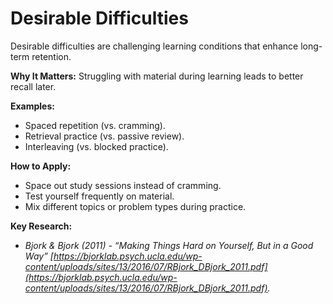 # Desirable Difficulties

Desirable difficulties are challenging learning conditions that enhance long-term retention.  

**Why It Matters:** Struggling with material during learning leads to better recall later.  

**Examples:**



* Spaced repetition (vs. cramming).  
* Retrieval practice (vs. passive review).  
* Interleaving (vs. blocked practice).  

**How to Apply:**  



* Space out study sessions instead of cramming.  
* Test yourself frequently on material.  
* Mix different topics or problem types during practice.  

**Key Research:**



* *Bjork & Bjork (2011) - “Making Things Hard on Yourself, But in a Good Way” [https://bjorklab.psych.ucla.edu/wp-content/uploads/sites/13/2016/07/RBjork_DBjork_2011.pdf](https://bjorklab.psych.ucla.edu/wp-content/uploads/sites/13/2016/07/RBjork_DBjork_2011.pdf).*